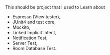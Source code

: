 This should be project that I used to Learn about 
- Espresso (View tester), 
- JUnit4 and test core,
- Mockito, 
- Linked Implicit Intent, 
- Notification Test, 
- Server Test,
- Room Database Test.